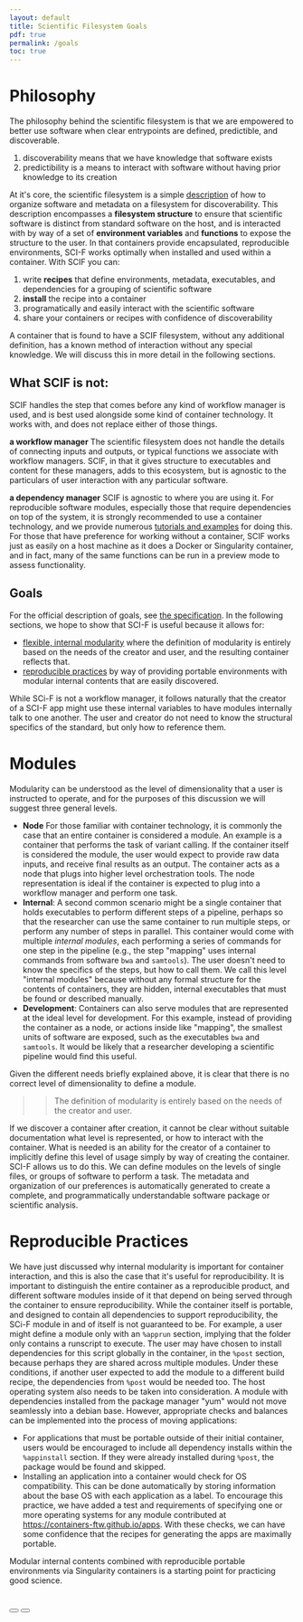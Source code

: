 ```yaml
---
layout: default
title: Scientific Filesystem Goals
pdf: true
permalink: /goals
toc: true
---
```


# Philosophy
The philosophy behind the scientific filesystem is that we are empowered to better use software when clear entrypoints are defined, predictible, and discoverable.

 1. discoverability means that we have knowledge that software exists
 2. predictibility is a means to interact with software without having prior knowledge to its creation

At it's core, the scientific filesystem is a simple [description](/scif/spec) of how to organize software and metadata on a filesystem for discoverability. This description encompasses a **filesystem structure** to ensure that scientific software is distinct from standard software on the host, and is interacted with by way of a set of **environment variables** and **functions** to expose the structure to the user. In that containers provide encapsulated, reproducible environments, SCI-F works optimally when installed and used within a container. With SCIF you can:

 1. write **recipes** that define environments, metadata, executables, and dependencies for a grouping of scientific software
 2. **install** the recipe into a container
 3. programatically and easily interact with the scientific software
 4. share your containers or recipes with confidence of discoverability

A container that is found to have a SCIF filesystem, without any additional definition, has a known method of interaction without any special knowledge. We will discuss this in more detail in the following sections.

## What SCIF is not:
SCIF handles the step that comes before any kind of workflow manager is used, and is best used alongside some kind of container technology. It works with, and does not replace either of those things.

**a workflow manager**
The scientific filesystem does not handle the details of connecting inputs and outputs, or typical functions we associate with workflow managers. SCIF, in that it gives structure to executables and content for these managers, adds to this ecosystem, but is agnostic to the particulars of user interaction with any particular software.

**a dependency manager**
SCIF is agnostic to where you are using it. For reproducible software modules, especially those that require dependencies on top of the system, it is strongly recommended to use a container technology, and we provide numerous [tutorials and examples](/scif/tutorials) for doing this. For those that have preference for working without a container, SCIF works just as easily on a host machine as it does a Docker or Singularity container, and in fact, many of the same functions can be run in a preview mode to assess functionality.


## Goals

For the official description of goals, see [the specification](/scif/specification#goals). In the following sections, we hope to show that SCI-F is useful because it allows for:

 - [flexible, internal modularity](#modules) where the definition of modularity is entirely based on the needs of the creator and user, and the resulting container reflects that.
 - [reproducible practices](#reproducible-practices) by way of providing portable environments with modular internal contents that are easily discovered.


While SCi-F is not a workflow manager, it follows naturally that the creator of a SCI-F app might use these internal variables to have modules internally talk to one another. The user and creator do not need to know the structural specifics of the standard, but only how to reference them.

# Modules

Modularity can be understood as the level of dimensionality that a user is instructed to operate, and for the purposes of this discussion we will suggest three general levels. 

 - **Node** For those familiar with container technology, it is commonly the case that an entire container is considered a module. An example is a container that performs the task of variant calling. If the container itself is considered the module, the user would expect to provide raw data inputs, and receive final results as an output. The container acts as a node that plugs into higher level orchestration tools. The node representation is ideal if the container is expected to plug into a workflow manager and perform one task.
 - **Internal**: A second common scenario might be a single container that holds executables to perform different steps of a pipeline, perhaps so that the researcher can use the same container to run multiple steps, or perform any number of steps in parallel. This container would come with multiple *internal modules*, each performing a series of commands for one step in the pipeline (e.g., the step "mapping" uses internal commands from software `bwa` and `samtools`). The user doesn't need to know the specifics of the steps, but how to call them. We call this level "internal modules" because without any formal structure for the contents of containers, they are hidden, internal executables that must be found or described manually.
 - **Development**: Containers can also serve modules that are represented at the ideal level for development. For this example, instead of providing the container as a node, or actions inside like "mapping", the smallest units of software are exposed, such as the executables `bwa` and `samtools`. It would be likely that a researcher developing a scientific pipeline would find this useful.

Given the different needs briefly explained above, it is clear that there is no correct level of dimensionality to define a module. 

>> The definition of modularity is entirely based on the needs of the creator and user. 

If we discover a container after creation, it cannot be clear without suitable documentation what level is represented, or how to interact with the container. What is needed is an ability for the creator of a container to implicitly define this level of usage simply by way of creating the container. SCI-F allows us to do this. We can define modules on the levels of single files, or groups of software to perform a task. The metadata and organization of our preferences is automatically generated to create a complete, and programmatically understandable software package or scientific analysis.


# Reproducible Practices
We have just discussed why internal modularity is important for container interaction, and this is also the case that it's useful for reproducibility. It is important to distinguish the entire container as a reproducible product, and different software modules inside of it that depend on being served through the container to ensure reproducibility. While the container itself is portable, and designed to contain all dependencies to support reproducibility, the SCi-F module in and of itself is not guaranteed to be. For example, a user might define a  module only with an `%apprun` section, implying that the folder only contains a runscript to execute. The user may have chosen to install dependencies for this script globally in the container, in the `%post` section, because perhaps they are shared across multiple modules. Under these conditions, if another user expected to add the module to a different build recipe, the dependencies from `%post` would be needed too. The host operating system also needs to be taken into consideration. A module with dependencies installed from the package manager "yum" would not move seamlessly into a debian base. However, appropriate checks and balances can be implemented into the process of moving applications:

 - For applications that must be portable outside of their initial container, users would be encouraged to include all dependency installs within the `%appinstall` section. If they were already installed during `%post`, the package would be found and skipped.
 - Installing an application into a container would check for OS compatibility. This can be done automatically by storing information about the base OS with each application as a label. To encourage this practice, we have added a test and requirements of specifying one or more operating systems for any module contributed at <a href="https://containers-ftw.github.io/apps" target="_blank">https://containers-ftw.github.io/apps</a>. With these checks, we can have some confidence that the recipes for generating the apps are maximally portable.

Modular internal contents combined with reproducible portable environments via Singularity containers is a starting point for practicing good science.


<br>
<div>
    <a href="/scif/"><button class="previous-button btn btn-primary"><i class="fa fa-chevron-left"></i> </button></a>
    <a href="/scif/tools.html"><button class="next-button btn btn-primary"><i class="fa fa-chevron-right"></i> </button></a>
</div><br>
